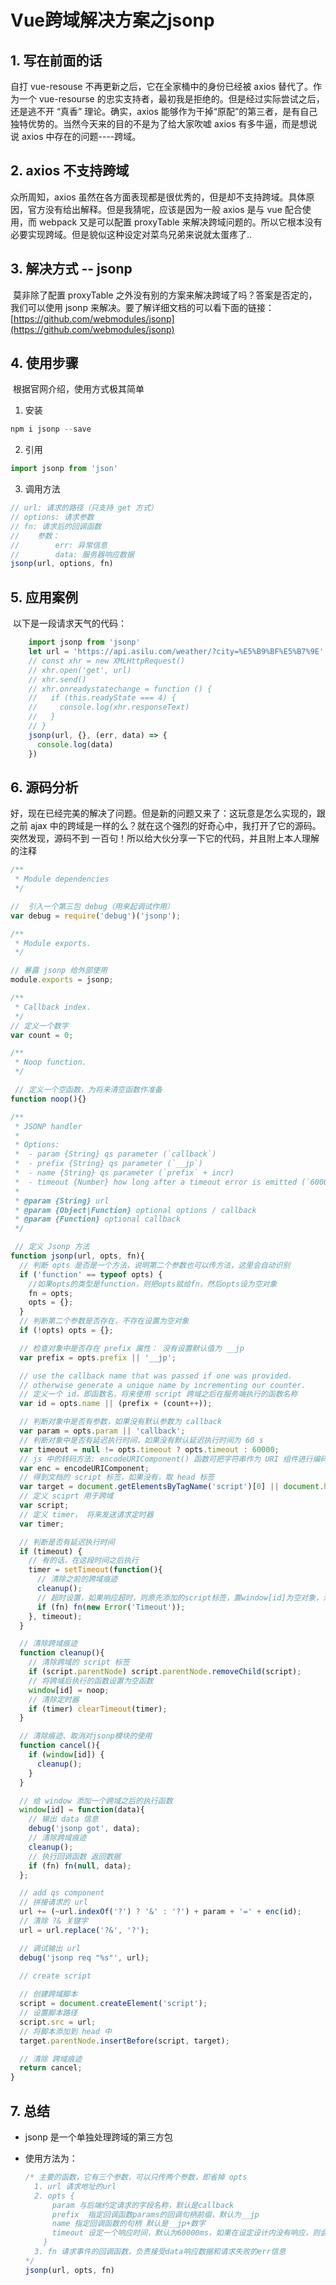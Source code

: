 
# Vue跨域解决方案之jsonp

## 1. 写在前面的话

  自打 vue-resouse 不再更新之后，它在全家桶中的身份已经被 axios 替代了。作为一个 vue-resourse 的忠实支持者，最初我是拒绝的。但是经过实际尝试之后，还是逃不开 “真香” 理论。确实，axios 能够作为干掉“原配”的第三者，是有自己独特优势的。当然今天来的目的不是为了给大家吹嘘 axios 有多牛逼，而是想说说 axios 中存在的问题----跨域。

## 2. axios 不支持跨域 

  ​众所周知，axios 虽然在各方面表现都是很优秀的，但是却不支持跨域。具体原因，官方没有给出解释。但是我猜呢，应该是因为一般 axios 是与 vue 配合使用，而 webpack 又是可以配置 proxyTable 来解决跨域问题的。所以它根本没有必要实现跨域。但是貌似这种设定对菜鸟兄弟来说就太蛋疼了..

## 3. 解决方式 -- jsonp

​	 莫非除了配置 proxyTable 之外没有别的方案来解决跨域了吗？答案是否定的，我们可以使用 jsonp 来解决。要了解详细文档的可以看下面的链接：[https://github.com/webmodules/jsonp](https://github.com/webmodules/jsonp)

## 4. 使用步骤

​	 根据官网介绍，使用方式极其简单

1. 安装

  ```javascript
  npm i jsonp --save
  ```

2. 引用

  ```javascript
  import jsonp from 'json'
  ```

3. 调用方法

  ```javascript
  // url: 请求的路径（只支持 get 方式）
  // options: 请求参数
  // fn: 请求后的回调函数
  //	参数：
  //		err: 异常信息
  //		data: 服务器响应数据
  jsonp(url, options, fn)
  ```

## 5. 应用案例 

​	以下是一段请求天气的代码：

```javascript
	import jsonp from 'jsonp'
	let url = 'https://api.asilu.com/weather/?city=%E5%B9%BF%E5%B7%9E'
    // const xhr = new XMLHttpRequest()
    // xhr.open('get', url)
    // xhr.send()
    // xhr.onreadystatechange = function () {
    //   if (this.readyState === 4) {
    //     console.log(xhr.responseText)
    //   }
    // }
    jsonp(url, {}, (err, data) => {
      console.log(data)
    })
```

## 6. 源码分析

​	 好，现在已经完美的解决了问题。但是新的问题又来了：这玩意是怎么实现的，跟之前 ajax 中的跨域是一样的么？就在这个强烈的好奇心中，我打开了它的源码。突然发现，源码不到 一百句！所以给大伙分享一下它的代码，并且附上本人理解的注释

```javascript
/**
 * Module dependencies
 */

//  引入一个第三包 debug（用来起调试作用）
var debug = require('debug')('jsonp');

/**
 * Module exports.
 */

// 暴露 jsonp 给外部使用
module.exports = jsonp;

/**
 * Callback index.
 */
// 定义一个数字
var count = 0;

/**
 * Noop function.
 */

 // 定义一个空函数，为将来清空函数作准备
function noop(){}

/**
 * JSONP handler
 *
 * Options:
 *  - param {String} qs parameter (`callback`)
 *  - prefix {String} qs parameter (`__jp`)
 *  - name {String} qs parameter (`prefix` + incr)
 *  - timeout {Number} how long after a timeout error is emitted (`60000`)
 *
 * @param {String} url
 * @param {Object|Function} optional options / callback
 * @param {Function} optional callback
 */

 // 定义 Jsonp 方法
function jsonp(url, opts, fn){
  // 判断 opts 是否是一个方法，说明第二个参数也可以传方法，这里会自动识别
  if ('function' == typeof opts) {
    //如果opts的类型是function，则把opts赋给fn，然后opts设为空对象
    fn = opts;
    opts = {};
  }
  // 判断第二个参数是否存在，不存在设置为空对象
  if (!opts) opts = {};

  // 检查对象中是否存在 prefix 属性： 没有设置默认值为 __jp
  var prefix = opts.prefix || '__jp';

  // use the callback name that was passed if one was provided.
  // otherwise generate a unique name by incrementing our counter.
  // 定义一个 id，即函数名，将来使用 script 跨域之后在服务端执行的函数名称
  var id = opts.name || (prefix + (count++));

  // 判断对象中是否有参数，如果没有默认参数为 callback
  var param = opts.param || 'callback';
  // 判断对象中是否有延迟执行时间，如果没有默认延迟执行时间为 60 s
  var timeout = null != opts.timeout ? opts.timeout : 60000;
  // js 中的转码方法: encodeURIComponent() 函数可把字符串作为 URI 组件进行编码。
  var enc = encodeURIComponent;
  // 得到文档的 script 标签，如果没有，取 head 标签
  var target = document.getElementsByTagName('script')[0] || document.head;
  // 定义 sciprt 用于跨域
  var script;
  // 定义 timer， 将来发送请求定时器
  var timer;

  // 判断是否有延迟执行时间
  if (timeout) {
    // 有的话，在这段时间之后执行
    timer = setTimeout(function(){
      // 清除之前的跨域痕迹
      cleanup();
      // 超时设置，如果响应超时，则原先添加的script标签，置window[id]为空对象，清除timer计时器，抛出错误
      if (fn) fn(new Error('Timeout'));
    }, timeout);
  }

  // 清除跨域痕迹
  function cleanup(){
    // 清除跨域的 script 标签
    if (script.parentNode) script.parentNode.removeChild(script);
    // 将跨域后执行的函数设置为空函数
    window[id] = noop;
    // 清除定时器
    if (timer) clearTimeout(timer);
  }

  // 清除痕迹、取消对jsonp模块的使用
  function cancel(){
    if (window[id]) {
      cleanup();
    }
  }

  // 给 window 添加一个跨域之后的执行函数
  window[id] = function(data){
    // 输出 data 信息
    debug('jsonp got', data);
    // 清除跨域痕迹
    cleanup();
    // 执行回调函数 返回数据
    if (fn) fn(null, data);
  };

  // add qs component
  // 拼接请求的 url
  url += (~url.indexOf('?') ? '&' : '?') + param + '=' + enc(id);
  // 清除 ?& 关键字
  url = url.replace('?&', '?');

  // 调试输出 url
  debug('jsonp req "%s"', url);

  // create script
  
  // 创建跨域脚本
  script = document.createElement('script');
  // 设置脚本路径
  script.src = url;
  // 将脚本添加到 head 中
  target.parentNode.insertBefore(script, target);

  // 清除 跨域痕迹
  return cancel;
}
```

## 7. 总结

+ jsonp 是一个单独处理跨域的第三方包

+ 使用方法为： 

  ```javascript
  /* 主要的函数，它有三个参数，可以只传两个参数，即省掉 opts
    1. url 请求地址的url
    2. opts {
        param 与后端约定请求的字段名称，默认是callback 
        prefix  指定回调函数params的回调句柄前缀，默认为__jp
        name 指定回调函数的句柄 默认是__jp+数字
        timeout 设定一个响应时间，默认为60000ms，如果在设定设计内没有响应，则会提交error
      }
    3. fn 请求事件的回调函数，负责接受data响应数据和请求失败的err信息
  */
  jsonp(url, opts, fn)
  ```
